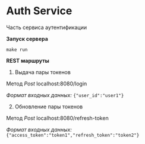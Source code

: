# Auth Service

Часть сервиса аутентификации

**Запуск сервера**

`make run`


**REST  маршруты**

1. Выдача пары токенов 

Метод *Post* localhost:8080/login 

*Формат входных данных:* 
`{"user_id":"user1"}`

2. Обновление пары токенов

Метод *Post* localhost:8080/refresh-token

*Формат входных данных:*
`{"access_token":"token1","refresh_token":"token2"}`